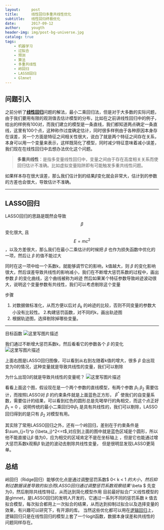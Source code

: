 ```yaml
---
layout:     post
title:      线性回归多重共线性优化
subtitle:   线性回归终极优化
date:       2017-09-12
author:     yougth
header-img: img/post-bg-universe.jpg
catalog: true
tags:
    - 机器学习
    - 过拟合
    - 预测
    - 算法
    - 多重共线性
    - 岭回归
    - LASSO回归
    - Glmnet
---
```


## 问题引入

之前分析了[**线性回归**](http://blog.csdn.net/y990041769/article/details/69567838)问题的解法，最小二乘回归法，但是对于大多数的实际问题，由于我们要用有限的观测值去估计模型的分布，比如在之前讲线性回归中的例子，给出的样例有100对，而我们建立的模型是一条直线，我们都知道两点确定一条直线，这里有100个点，这种称作过度确定估计，同时很多样例由于各种原因本身存在误差，另一个方面是特征之间相关性很大，说白了就是两个特征之间存在关系，本身可以用一个变量来表示，这样既简化了模型，同时减少特征意味着减小误差，我们现在在线性回归中去想办法优化这个问题。
> **多重共线性**：是指多变量线性回归中，变量之间由于存在高度相关关系而使回归估计不准确。比如虚拟变量陷阱即有可能触发多重共线性问题。

如果样本存在很大误差，那么我们估计到的结果$\beta$变化就会非常大，估计到的参数的方差也会很大，导致估计不准确。


-----------
## LASSO回归

LASSO回归的思路是既然会导致 $$\beta$$ 变化很大, 且 $$E = mc^2$$，以及方差很大，那么我们在最小二乘估计的时候把 $\beta$ 也作为损失函数中优化的一项，然后让 $\beta$ 的值不能过大

同时在这一项中给一个系数k，就能够调节它的影响，k值越大，则 $\beta$ 的变化影响很大，然后误差导致共线性的影响减小，我们在不断增大惩罚系数的过程中，画出参数 $\beta$ 的变化曲线，这个曲线被称为岭迹
然后如果某个特征参数导致岭迹波动很大，说明这个变量参数有共线性，我们可以考虑剔除这个变量

步骤
 1. 对数据做标准化，从而方便以后对 $\beta_k$ 的岭迹的比较，否则不同变量的参数大小没有比较性。
 2.构建惩罚函数，对不同的k，画出轨迹图
 3. 根据轨迹图，选择剔除掉哪些变量。 

---------

目标函数
![这里写图片描述](http://img.blog.csdn.net/20170912174313366?watermark/2/text/aHR0cDovL2Jsb2cuY3Nkbi5uZXQveTk5MDA0MTc2OQ==/font/5a6L5L2T/fontsize/400/fill/I0JBQkFCMA==/dissolve/70/gravity/SouthEast)

我们通过不断增大惩罚系数k，然后看看它的参数各个 $\beta$ 的变化
![这里写图片描述](http://img.blog.csdn.net/20170912174556158?watermark/2/text/aHR0cDovL2Jsb2cuY3Nkbi5uZXQveTk5MDA0MTc2OQ==/font/5a6L5L2T/fontsize/400/fill/I0JBQkFCMA==/dissolve/70/gravity/SouthEast)

上面右图是LASSO回归图像，可以看到从右到左随着k值的增大，很多 $\beta$ 会出现变为0的情况，这种变量就是导致共线性的变量，我们可以剔除

为什么出现0的就是导致共线性的变量呢？
![这里写图片描述](http://img.blog.csdn.net/20170912174903153?watermark/2/text/aHR0cDovL2Jsb2cuY3Nkbi5uZXQveTk5MDA0MTc2OQ==/font/5a6L5L2T/fontsize/400/fill/I0JBQkFCMA==/dissolve/70/gravity/SouthEast)

看看上面这个图，假设现在是一个两个参数的直线模型，有两个参数 $\beta_1$  $\beta_2$ 需要估计，而按照LASSO对 $\beta$ 的约束条件就是上面蓝色正方形， ${\beta}^{\^}$ 使我们的自变量系数，需要估计的结果，可以看到红色的圆形总是先喝举行的角相交，而这个点正好$\beta_1 = 0$ ，说明传统的最小二乘回归中$\beta_1$  是具有共线性的，我们可以剔除，LASSO回归得到的是只有 $\beta_2$ 对模型有用。

其实除了常用LASSO回归之外，还有一个岭回归，差别在于约束条件是$\sum_{j=1}^p {\beta_j}^2<=t$,对应到上面的图中就是蓝色区域是个圆形，所以他不能直接让$\beta$ 值为0，应为相交的区域肯定不是在坐标轴上 ，但是它也能通过增大惩罚系数k观察$\beta$ 轨迹的波动去剔除共线性变量， 但是很明显发现LASSO更简单。

## 总结
岭回归（Ridge回归）能够优化点是通过调整惩罚系数$ 0< k < 1 $的大小，然后抑制过数据误差导致的拟合
而LASSO回归通过调整惩罚系数观察结果$ \beta $ 先变为0，然后剔除共线性特征，从而达到简化模型作用
目前最好拟合广义线性模型的是glmnet，是LASSO回归的发明人开发的，它通过一系列不同的惩罚系数 $k$ 值去拟合模型，每次拟合都用上一次拟合的结果，从而达到抑制过拟合以及选择变量的效果，有兴趣可以研究下，有开源的库。
当然这些优化都可以用在[逻辑回归](http://blog.csdn.net/y990041769/article/details/70186485)上，逻辑回归只是在线性回归的模型上套了一个logit函数，数据本身误差和共线性的问题同样存在。
